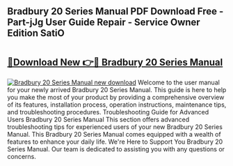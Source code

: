 ## Bradbury 20 Series Manual PDF Download Free - Part-jJg User Guide Repair - Service Owner Edition SatiO

# <h2><a href="http://bc90324.oget.top/?id=Bradbury+20+Series+Manual">🔗Download New 👉🔴 Bradbury 20 Series Manual</a></h2>

[![Bradbury 20 Series Manual new download](https://i.imgur.com/5g1atiW.png)](http://bc90324.oget.top/?id=Bradbury+20+Series+Manual)
Welcome to the user manual for your newly arrived Bradbury 20 Series Manual. This guide is here to help you make the most of your product by providing a comprehensive overview of its features, installation process, operation instructions, maintenance tips, and troubleshooting procedures. Troubleshooting Guide for Advanced Users Bradbury 20 Series Manual This section offers advanced troubleshooting tips for experienced users of your new Bradbury 20 Series Manual. This Bradbury 20 Series Manual comes equipped with a wealth of features to enhance your daily life. We're Here to Support You Bradbury 20 Series Manual. Our team is dedicated to assisting you with any questions or concerns.
